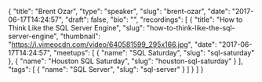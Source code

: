 {
  "title": "Brent Ozar",
  "type": "speaker",
  "slug": "brent-ozar",
  "date": "2017-06-17T14:24:57",
  "draft": false,
  "bio": "",
  "recordings": [
    {
      "title": "How to Think Like the SQL Server Engine",
      "slug": "how-to-think-like-the-sql-server-engine",
      "thumbnail": "https://i.vimeocdn.com/video/640581599_295x166.jpg",
      "date": "2017-06-17T14:24:57",
      "meetups": [
        {
          "name": "SQL Saturday",
          "slug": "sql-saturday"
        },
        {
          "name": "Houston SQL Saturday",
          "slug": "houston-sql-saturday"
        }
      ],
      "tags": [
        {
          "name": "SQL Server",
          "slug": "sql-server"
        }
      ]
    }
  ]
}